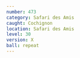 ```yaml
---
number: 473
category: Safari des Amis
caught: Cochignon
location: Safari des Amis
level: 30
version: X
ball: repeat
---
```

